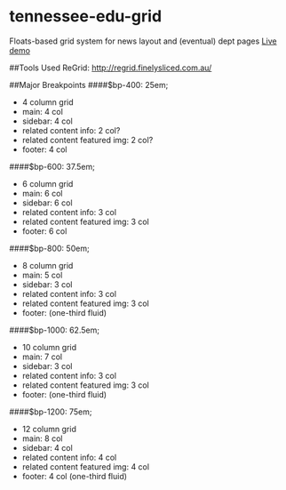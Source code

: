 # tennessee-edu-grid
Floats-based grid system for news layout and (eventual) dept pages
[Live demo](https://ut-system.github.io/tennessee-edu-grid/featured-press-release.html)

##Tools Used
ReGrid: http://regrid.finelysliced.com.au/

##Major Breakpoints
####$bp-400: 25em;
* 4 column grid
* main: 4 col
* sidebar: 4 col
* related content info: 2 col?
* related content featured img: 2 col?
* footer: 4 col

####$bp-600: 37.5em;
* 6 column grid
* main: 6 col
* sidebar: 6 col
* related content info: 3 col
* related content featured img: 3 col
* footer: 6 col

####$bp-800: 50em;
* 8 column grid
* main: 5 col
* sidebar: 3 col
* related content info: 3 col
* related content featured img: 3 col
* footer: (one-third fluid)

####$bp-1000: 62.5em;
* 10 column grid
* main: 7 col
* sidebar: 3 col
* related content info: 3 col
* related content featured img: 3 col
* footer: (one-third fluid)

####$bp-1200: 75em;
* 12 column grid
* main: 8 col
* sidebar: 4 col
* related content info: 4 col
* related content featured img: 4 col
* footer: 4 col (one-third fluid)
